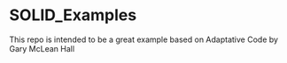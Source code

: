 # SOLID_Examples
This repo is intended to be a great example based on Adaptative Code by Gary McLean Hall
